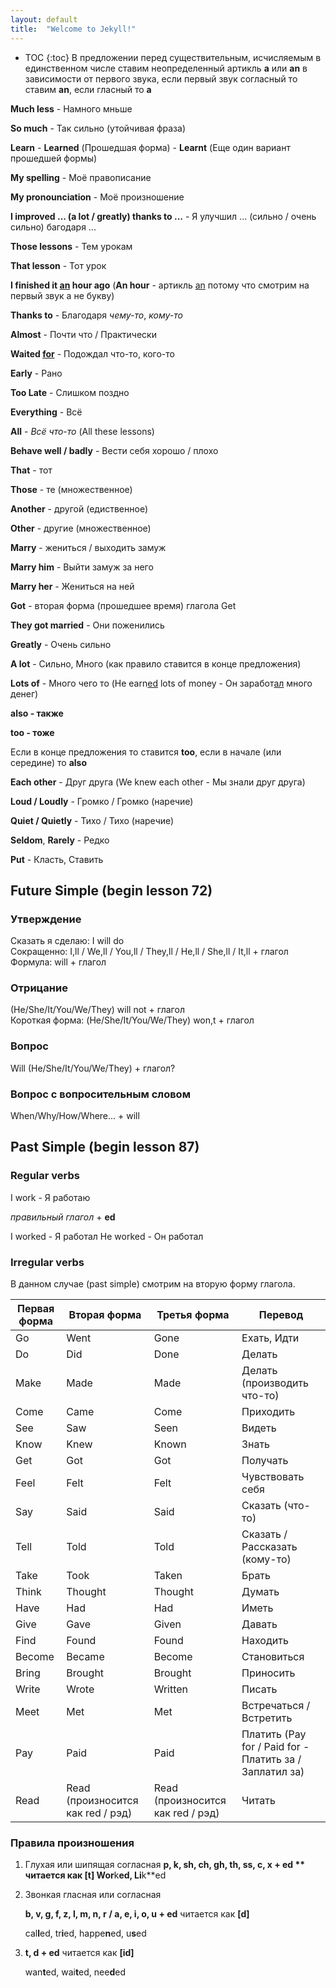 ```yaml
---
layout: default
title:  "Welcome to Jekyll!"
---
```

* TOC
{:toc}
В предложении перед существительным, исчисляемым в единственном числе ставим неопределенный артикль **a** или  **an** в зависимости от первого звука, если первый звук согласный то ставим **an**, если гласный то **a**

**Much less** - Намного мньше

**So much** - Так сильно (утойчивая фраза) 

**Learn** - **Learned** (Прошедшая форма) - **Learnt** (Еще один вариант прошедшей формы)

**My spelling** - Моё правописание

**My pronounciation** - Моё произношение

**I improved ... (a lot / greatly) thanks to ...** - Я улучшил ... (сильно / очень сильно) багодаря ...

**Those lessons** -  Тем урокам

**That lesson** - Тот урок

**I finished it <u>an</u> hour ago** (**An hour** - артикль <u>an</u> потому что смотрим на первый звук а не букву)

**Thanks to** - Благодаря *чему-то*, *кому-то*

**Almost** - Почти что / Практически

**Waited <u>for</u>** - Подождал что-то, кого-то

**Early** - Рано

**Too Late** - Слишком поздно

**Everything** - Всё

**All** - *Всё что-то* (All these lessons)

**Behave well / badly** - Вести себя хорошо / плохо

**That** - тот

**Those** - те (множественное)

**Another** - другой (едиственное)

**Other** - другие (множественное)

**Marry** - жениться / выходить замуж

**Marry him** - Выйти замуж за него

**Marry her** - Жениться на ней

**Got** - вторая форма (прошедшее время) глагола Get

**They got married** - Они поженились

**Greatly** - Очень сильно

**A lot** - Сильно, Много (как правило ставится в конце предложения)

**Lots of** - Много чего то (He earn<u>ed</u> lots of money - Он заработ<u>ал</u> много денег)



**also - также**

**too - тоже**

Если в конце предложения то ставится **too**, если в начале (или середине) то **also**



**Each other** - Друг друга (We knew each other - Мы знали друг друга)

**Loud / Loudly** - Громко / Громко (наречие)

**Quiet / Quietly** - Тихо / Тихо (наречие)



**Seldom**, **Rarely** - Редко

**Put** - Класть, Ставить

## Future Simple (begin lesson 72)

### Утверждение
Сказать я сделаю: I will do  
Сокращенно: I,ll / We,ll / You,ll / They,ll / He,ll / She,ll / It,ll + глагол  
Формула: will + глагол  

### Отрицание  
(He/She/It/You/We/They) will not + глагол  
Короткая форма: (He/She/It/You/We/They) won,t + глагол  

### Вопрос
Will (He/She/It/You/We/They) + глагол?
### Вопрос с вопросительным словом
When/Why/How/Where... + will

## Past Simple (begin lesson 87)
### Regular verbs

I work - Я работаю

*правильный глагол* \+ **ed**

I worked - Я работал
He worked - Он работал

### Irregular verbs

В данном случае (past simple) смотрим на вторую форму глагола.

| Первая форма | Вторая форма | Третья форма |Перевод|
| ------------ | ------------ | ------------ | ------------ |
| Go           | Went         | Gone         |Ехать, Идти|
| Do           | Did          | Done         |Делать|
| Make         | Made         | Made         |Делать (производить что-то)|
| Come         | Came         | Come         |Приходить|
| See | Saw | Seen |Видеть|
| Know | Knew | Known |Знать|
| Get | Got | Got |Получать|
| Feel | Felt | Felt |Чувствовать себя|
| Say | Said | Said |Сказать (что-то)|
| Tell | Told | Told |Сказать / Рассказать  (кому-то)|
| Take | Took | Taken |Брать|
| Think | Thought | Thought |Думать|
| Have | Had | Had |Иметь|
| Give | Gave | Given |Давать|
| Find | Found | Found |Находить|
| Become | Became | Become |Становиться|
| Bring | Brought | Brought |Приносить|
| Write | Wrote | Written |Писать|
| Meet | Met | Met |Встречаться / Встретить|
| Pay | Paid | Paid |Платить (Pay for / Paid for - Платить за / Заплатил за)|
| Read | Read (произносится как red / рэд) | Read (произносится как red / рэд) |Читать|



### Правила произношения

1. Глухая или шипящая согласная
    **p, k, sh, ch, gh, th, ss, c, x + ed ** читается как **[t]**
    Wor**k**ed, Li**k**ed

2. Звонкая гласная или согласная

   **b, v, g, f, z, l, m, n, r** **/  a, e, i, o, u + ed** читается как **[d]**

   cal**l**ed, tr**i**ed, happe**n**ed, u**s**ed

3. **t, d + ed** читается как **[id]**

   wan**t**ed, wai**t**ed, nee**d**ed





